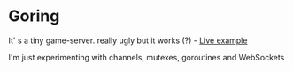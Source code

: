 # Goring

It' s a tiny game-server. really ugly but it works (?) - [Live example](http://dlavieri.com)

I'm just experimenting with channels, mutexes, goroutines and WebSockets
